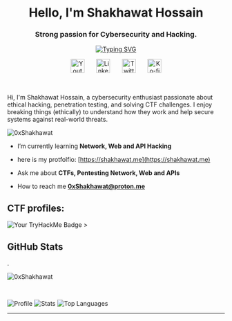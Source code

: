 <div align="center">
<h1 align="center">Hello, I'm Shakhawat Hossain</h1>
</div>
<h3 align="center">Strong passion for Cybersecurity and Hacking.</h3>
<p align="center">
<a href="https://shakhawat.me"><img src="https://readme-typing-svg.demolab.com?font=Roboto&size=30&pause=1000&color=7B3FE4&width=435&lines=Cybersecurity+Researcher;Network,+Web,+API+Pentester;Computer+Science+Student;App+Developer;Technopreneur" alt="Typing SVG" /></a>
<!-- Social icons section -->
<p align="center">
  <a href="https://www.youtube.com/@0xShakhawat"><img width="32px" alt="Youtube" title="Youtube" src="https://i.imgur.com/qiXu7b2.png"/></a>
  &#8287;&#8287;&#8287;&#8287;&#8287;
  <a href="https://www.linkedin.com/in/0xShakhawat"><img width="32px" alt="LinkedIn" title="LinkedIn" src="https://i.imgur.com/yRpa1dQ.png"/></a>
  &#8287;&#8287;&#8287;&#8287;&#8287;
  <a href="https://twitter.com/0xShakhawat"><img width="32px" alt="Twitter" title="Twitter" src="https://i.imgur.com/AixJgnm.png"/></a>
  &#8287;&#8287;&#8287;&#8287;&#8287;
  <a href="https://ko-fi.com/0xShakhawat"><img width="32px" alt="Ko-fi" title="Buy me a coffee" src="https://i.imgur.com/PpLeD3K.png"/></a>
</p>

<br/>
  
Hi, I'm Shakhawat Hossain, a cybersecurity enthusiast passionate about ethical hacking, penetration testing, and solving CTF challenges. I enjoy breaking things (ethically) to understand how they work and help secure systems against real-world threats.  

<p align="left"> <img src="https://komarev.com/ghpvc/?username=0xShakhawat&label=Profile%20views&color=0e75b6&style=flat" alt="0xShakhawat" /> </p>

-  I’m currently learning **Network, Web and API Hacking**

-  here is my protfolfio: [https://shakhawat.me](https://shakhawat.me)

-  Ask me about **CTFs, Pentesting Network, Web and APIs**

-  How to reach me **0xShakhawat@proton.me**

## CTF profiles:
<img src="https://tryhackme-badges.s3.amazonaws.com/0xShakhawat.png" alt="Your TryHackMe Badge" />  >

## GitHub Stats  
.  
<p><img align="center" src="https://github-readme-streak-stats.herokuapp.com/?user=0xShakhawat&" alt="0xShakhawat" /></p>  
  
<br/>  

![Profile](http://github-profile-summary-cards.vercel.app/api/cards/profile-details?username=0xShakhawat&theme=github_dark)
![Stats](http://github-profile-summary-cards.vercel.app/api/cards/stats?username=0xShakhawat&theme=github_dark)
![Top Languages](http://github-profile-summary-cards.vercel.app/api/cards/repos-per-language?username=0xShakhawat&theme=github_dark)

---